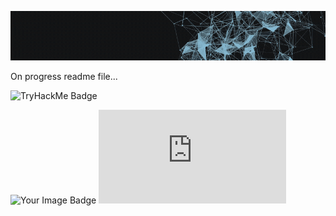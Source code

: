 ![Demo](./assets/juangifpresentation.gif)

On progress readme file...  <br>

![TryHackMe Badge](https://tryhackme-badges.s3.amazonaws.com/juanfemeniaqueve.png)

<img src="https://tryhackme-badges.s3.amazonaws.com/juanfemeniaqueve.png" alt="Your Image Badge" />
<iframe src="https://tryhackme.com/api/v2/badges/public-profile?userPublicId=3606600" style='border:none;'></iframe>

